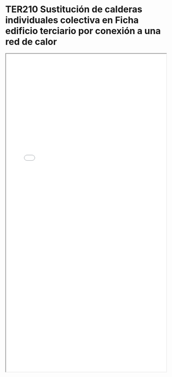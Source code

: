 
# TER210  Sustitución de calderas individuales colectiva en Ficha edificio terciario por conexión a una red de calor

<iframe src="../TER210  Sustitución de calderas individuales colectiva en Ficha edificio terciario por conexión a una red de calor.pdf" width="100%" height="1000px"></iframe>

